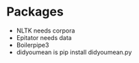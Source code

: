 # Packages
- NLTK needs corpora
- Epitator needs data
- Boilerpipe3
- didyoumean is pip install didyoumean.py